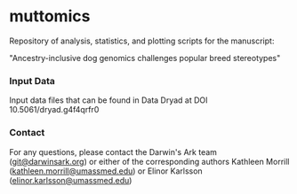 # muttomics
Repository of analysis, statistics, and plotting scripts for the manuscript:

"Ancestry-inclusive dog genomics challenges popular breed stereotypes"

### Input Data
Input data files that can be found in Data Dryad at DOI 10.5061/dryad.g4f4qrfr0

### Contact
For any questions, please contact the Darwin's Ark team (git@darwinsark.org) or either of the corresponding authors Kathleen Morrill (kathleen.morrill@umassmed.edu) or Elinor Karlsson (elinor.karlsson@umassmed.edu)

